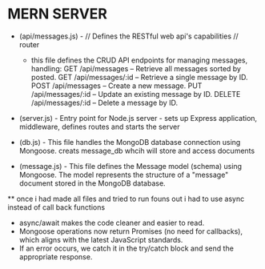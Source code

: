# MERN SERVER

- (api/messages.js) - // Defines the RESTful web api's capabilities // router
    - this file defines the CRUD API endpoints for managing messages, handling:
        GET /api/messages – Retrieve all messages sorted by posted.
        GET /api/messages/:id – Retrieve a single message by ID.
        POST /api/messages – Create a new message.
        PUT /api/messages/:id – Update an existing message by ID.
        DELETE /api/messages/:id – Delete a message by ID.

- (server.js) - Entry point for Node.js server - sets up Express application, middleware, defines routes and starts the server

- (db.js) - This file handles the MongoDB database connection using Mongoose. creats message_db whcih will store and access documents

- (message.js) - This file defines the Message model (schema) using Mongoose. The model represents the structure of a "message" document stored in the MongoDB database.


** once i had made all files and tried to run founs out i had to use async instead of call back functions 
- async/await makes the code cleaner and easier to read.
- Mongoose operations now return Promises (no need for callbacks), which aligns with the latest JavaScript standards.
- If an error occurs, we catch it in the try/catch block and send the appropriate response.